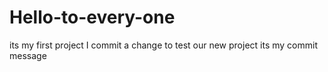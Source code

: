 # Hello-to-every-one
its my first project
I commit a change to test our new project its my commit message
